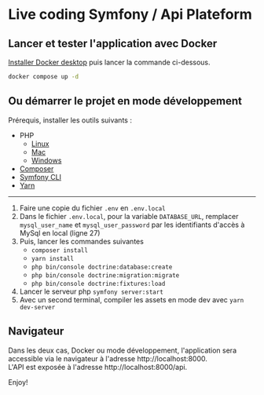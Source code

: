 # Live coding Symfony / Api Plateform

## Lancer et tester l'application avec Docker

[Installer Docker desktop](https://www.docker.com/products/docker-desktop/) puis lancer la commande ci-dessous.
```bash
docker compose up -d
```

## Ou démarrer le projet en mode développement

Prérequis, installer les outils suivants :
- PHP
  - [Linux](https://php.watch/articles/install-php82-ubuntu-debian)
  - [Mac](https://crunchify.com/how-to-install-php-latest-version-on-macos/)
  - [Windows](https://www.sitepoint.com/how-to-install-php-on-windows/#installphp)
- [Composer](https://getcomposer.org/download/)
- [Symfony CLI](https://symfony.com/download)
- [Yarn](https://classic.yarnpkg.com/lang/en/docs/install/#mac-stable)

<hr>

1. Faire une copie du fichier `.env` en `.env.local`
2. Dans le fichier `.env.local`, pour la variable `DATABASE_URL`, remplacer `mysql_user_name` et `mysql_user_password` par les identifiants d'accès à MySql en local (ligne 27)
3. Puis, lancer les commandes suivantes 
   - `composer install`
   - `yarn install`
   - `php bin/console doctrine:database:create`
   - `php bin/console doctrine:migration:migrate`
   - `php bin/console doctrine:fixtures:load`
4. Lancer le serveur php `symfony server:start`
5. Avec un second terminal, compiler les assets en mode dev avec `yarn dev-server`


## Navigateur

Dans les deux cas, Docker ou mode développement, l'application sera accessible via le navigateur à l'adresse http://localhost:8000.  
L'API est exposée à l'adresse http://localhost:8000/api.

Enjoy!